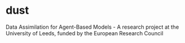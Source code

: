 # dust
 Data Assimilation for Agent-Based Models - A research project at the University of Leeds, funded by the European Research Council
